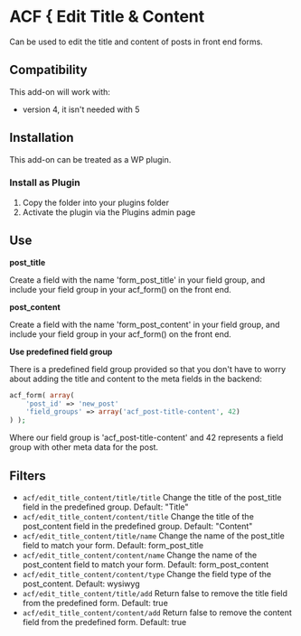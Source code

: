 # ACF { Edit Title & Content

Can be used to edit the title and content of posts in front end forms.

## Compatibility

This add-on will work with:

* version 4, it isn't needed with 5

## Installation

This add-on can be treated as a WP plugin.

### Install as Plugin

1. Copy the folder into your plugins folder
2. Activate the plugin via the Plugins admin page

## Use

**post_title**

Create a field with the name 'form_post_title' in your field group, and include your field group in your acf_form() on the front end.

**post_content**

Create a field with the name 'form_post_content' in your field group, and include your field group in your acf_form() on the front end.

**Use predefined field group**

There is a predefined field group provided so that you don't have to worry about adding the title and content to the meta fields in the backend:

```php
acf_form( array(
	'post_id' => 'new_post'
	'field_groups' => array('acf_post-title-content', 42)
) );
```

Where our field group is 'acf_post-title-content' and 42 represents a field group with other meta data for the post.

## Filters

* `acf/edit_title_content/title/title` Change the title of the post_title field in the predefined group. Default: "Title"
* `acf/edit_title_content/content/title` Change the title of the post_content field in the predefined group. Default: "Content"
* `acf/edit_title_content/title/name` Change the name of the post_title field to match your form. Default: form_post_title
* `acf/edit_title_content/content/name` Change the name of the post_content field to match your form. Default: form_post_content
* `acf/edit_title_content/content/type` Change the field type of the post_content. Default: wysiwyg
* `acf/edit_title_content/title/add` Return false to remove the title field from the predefined form. Default: true
* `acf/edit_title_content/content/add` Return false to remove the content field from the predefined form. Default: true